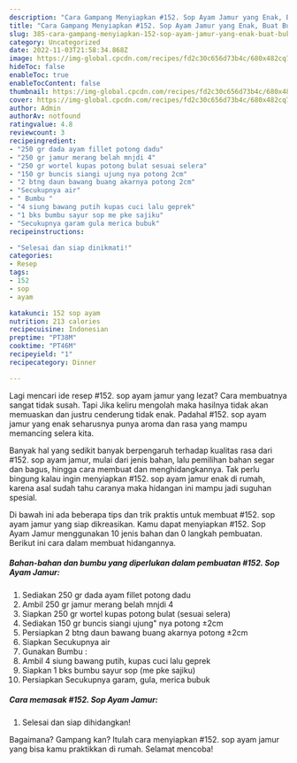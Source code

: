 ```yaml
---
description: "Cara Gampang Menyiapkan #152. Sop Ayam Jamur yang Enak, Buat Buka Puasa Bisa Manjain Lidah"
title: "Cara Gampang Menyiapkan #152. Sop Ayam Jamur yang Enak, Buat Buka Puasa Bisa Manjain Lidah"
slug: 385-cara-gampang-menyiapkan-152-sop-ayam-jamur-yang-enak-buat-buka-puasa-bisa-manjain-lidah
category: Uncategorized
date: 2022-11-03T21:58:34.868Z
image: https://img-global.cpcdn.com/recipes/fd2c30c656d73b4c/680x482cq70/152-sop-ayam-jamur-foto-resep-utama.jpg
hideToc: false
enableToc: true
enableTocContent: false
thumbnail: https://img-global.cpcdn.com/recipes/fd2c30c656d73b4c/680x482cq70/152-sop-ayam-jamur-foto-resep-utama.jpg
cover: https://img-global.cpcdn.com/recipes/fd2c30c656d73b4c/680x482cq70/152-sop-ayam-jamur-foto-resep-utama.jpg
author: Admin
authorAv: notfound
ratingvalue: 4.8
reviewcount: 3
recipeingredient:
- "250 gr dada ayam fillet potong dadu"
- "250 gr jamur merang belah mnjdi 4"
- "250 gr wortel kupas potong bulat sesuai selera"
- "150 gr buncis siangi ujung nya potong 2cm"
- "2 btng daun bawang buang akarnya potong 2cm"
- "Secukupnya air"
- " Bumbu "
- "4 siung bawang putih kupas cuci lalu geprek"
- "1 bks bumbu sayur sop me pke sajiku"
- "Secukupnya garam gula merica bubuk"
recipeinstructions:

- "Selesai dan siap dinikmati!"
categories:
- Resep
tags:
- 152
- sop
- ayam

katakunci: 152 sop ayam 
nutrition: 213 calories
recipecuisine: Indonesian
preptime: "PT38M"
cooktime: "PT46M"
recipeyield: "1"
recipecategory: Dinner

---
```



Lagi mencari ide resep #152. sop ayam jamur yang lezat? Cara membuatnya sangat tidak susah. Tapi Jika keliru mengolah maka hasilnya tidak akan memuaskan dan justru cenderung tidak enak. Padahal #152. sop ayam jamur yang enak seharusnya punya aroma dan rasa yang mampu memancing selera kita.


Banyak hal yang sedikit banyak berpengaruh terhadap kualitas rasa dari #152. sop ayam jamur, mulai dari jenis bahan, lalu pemilihan bahan segar dan bagus, hingga cara membuat dan menghidangkannya. Tak perlu bingung kalau ingin menyiapkan #152. sop ayam jamur enak di rumah, karena asal sudah tahu caranya maka hidangan ini mampu jadi suguhan spesial.




Di bawah ini ada beberapa tips dan trik praktis untuk membuat #152. sop ayam jamur yang siap dikreasikan. Kamu dapat menyiapkan #152. Sop Ayam Jamur menggunakan 10 jenis bahan dan 0 langkah pembuatan. Berikut ini cara dalam membuat hidangannya.

<!--inarticleads1-->

##### Bahan-bahan dan bumbu yang diperlukan dalam pembuatan #152. Sop Ayam Jamur:

1. Sediakan 250 gr dada ayam fillet potong dadu
1. Ambil 250 gr jamur merang belah mnjdi 4
1. Siapkan 250 gr wortel kupas potong bulat (sesuai selera)
1. Sediakan 150 gr buncis siangi ujung&#34; nya potong ±2cm
1. Persiapkan 2 btng daun bawang buang akarnya potong ±2cm
1. Siapkan Secukupnya air
1. Gunakan  Bumbu :
1. Ambil 4 siung bawang putih, kupas cuci lalu geprek
1. Siapkan 1 bks bumbu sayur sop (me pke sajiku)
1. Persiapkan Secukupnya garam, gula, merica bubuk




<!--inarticleads2-->

##### Cara memasak #152. Sop Ayam Jamur:


1. Selesai dan siap dihidangkan!



Bagaimana? Gampang kan? Itulah cara menyiapkan #152. sop ayam jamur yang bisa kamu praktikkan di rumah. Selamat mencoba!
